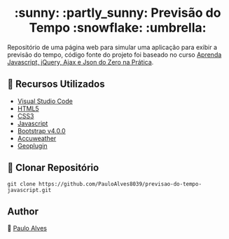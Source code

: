 <h1 align="center">:sunny: :partly_sunny: Previsão do Tempo :snowflake: :umbrella:</h1>

Repositório de uma página web para simular uma aplicação para exibir a previsão do tempo, código fonte do projeto foi baseado no curso 
[Aprenda Javascript, jQuery, Ajax e Json do Zero na Prática](https://www.udemy.com/course/aprenda-javascript-com-facilidade-do-zero/).

## :wrench: Recursos Utilizados

- [Visual Studio Code](https://code.visualstudio.com/)
- [HTML5](https://www.w3schools.com/html/)
- [CSS3](https://www.w3schools.com/css/)
- [Javascript](https://developer.mozilla.org/pt-BR/docs/Web/JavaScript)
- [Bootstrap v4.0.0](https://getbootstrap.com/)
- [Accuweather](https://developer.accuweather.com/apis/)
- [Geoplugin](http://www.geoplugin.net/)

## :floppy_disk: Clonar Repositório

`git clone https://github.com/PauloAlves8039/previsao-do-tempo-javascript.git`

## Author

:boy: [Paulo Alves](https://github.com/PauloAlves8039)

